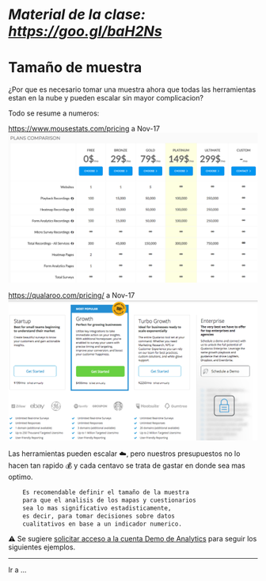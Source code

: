 # *Material de la clase: https://goo.gl/baH2Ns*

# Tamaño de muestra


¿Por que es necesario tomar una muestra ahora que todas las herramientas estan en la nube y pueden escalar sin mayor complicacion?

Todo se resume a numeros:

   https://www.mousestats.com/pricing a Nov-17
   ![mt_price]

   https://qualaroo.com/pricing/ a Nov-17
   ![qr_price]

Las herramientas pueden escalar :cloud:, pero nuestros presupuestos no lo hacen tan rapido :moneybag: y cada centavo se trata de gastar en donde sea mas optimo.

		Es recomendable definir el tamaño de la muestra
		para que el analisis de los mapas y cuestionarios
		sea lo mas significativo estadisticamente, 
		es decir, para tomar decisiones sobre datos
		cualitativos en base a un indicador numerico.



:warning: Se sugiere [solicitar acceso a la cuenta Demo
de Analytics](https://support.google.com/analytics/answer/6367342#access) para seguir los siguientes ejemplos.
		






---

Ir a ...

[mt_price]: https://github.com/acamposc/managementsociety/blob/master/herramientas/img/3_mousestats_pricing.png 
[qr_price]: https://github.com/acamposc/managementsociety/blob/master/herramientas/img/3_qualaroo_pricing.png
